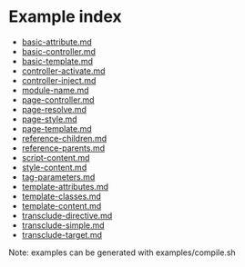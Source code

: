 Example index
=============

- [basic-attribute.md](basic-attribute.md)
- [basic-controller.md](basic-controller.md)
- [basic-template.md](basic-template.md)
- [controller-activate.md](controller-activate.md)
- [controller-inject.md](controller-inject.md)
- [module-name.md](module-name.md)
- [page-controller.md](page-controller.md)
- [page-resolve.md](page-resolve.md)
- [page-style.md](page-style.md)
- [page-template.md](page-template.md)
- [reference-children.md](reference-children.md)
- [reference-parents.md](reference-parents.md)
- [script-content.md](script-content.md)
- [style-content.md](style-content.md)
- [tag-parameters.md](tag-parameters.md)
- [template-attributes.md](template-attributes.md)
- [template-classes.md](template-classes.md)
- [template-content.md](template-content.md)
- [transclude-directive.md](transclude-directive.md)
- [transclude-simple.md](transclude-simple.md)
- [transclude-target.md](transclude-target.md)


Note: examples can be generated with examples/compile.sh
